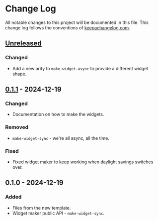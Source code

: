 # Change Log
All notable changes to this project will be documented in this file. This change log follows the conventions of [keepachangelog.com](http://keepachangelog.com/).

## [Unreleased]
### Changed
- Add a new arity to `make-widget-async` to provide a different widget shape.

## [0.1.1] - 2024-12-19
### Changed
- Documentation on how to make the widgets.

### Removed
- `make-widget-sync` - we're all async, all the time.

### Fixed
- Fixed widget maker to keep working when daylight savings switches over.

## 0.1.0 - 2024-12-19
### Added
- Files from the new template.
- Widget maker public API - `make-widget-sync`.

[Unreleased]: https://github.com/your-name/clojure-api-with-ring-and-compojure/compare/0.1.1...HEAD
[0.1.1]: https://github.com/your-name/clojure-api-with-ring-and-compojure/compare/0.1.0...0.1.1
